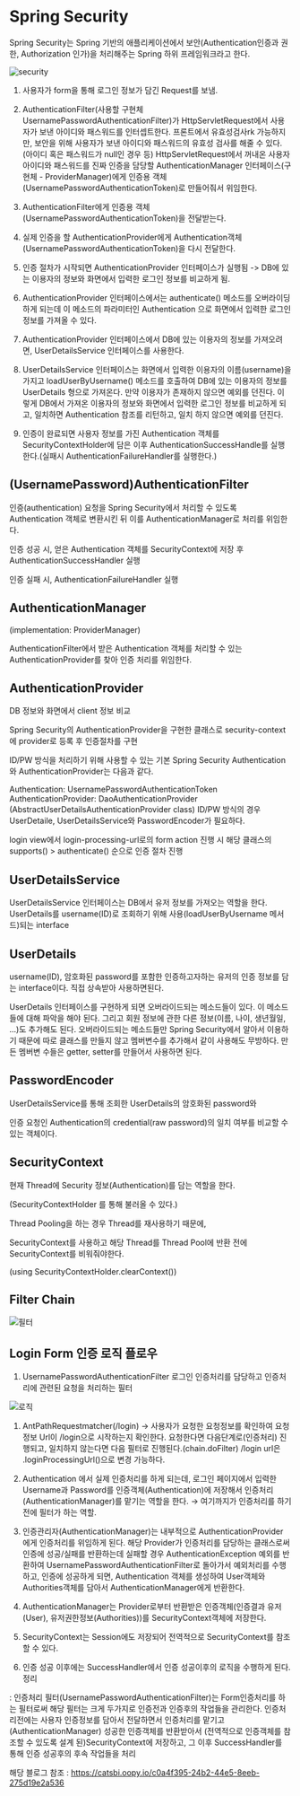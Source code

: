 # Spring Security

Spring Security는 Spring 기반의 애플리케이션에서 보안(Authentication인증과 권한, Authorization 인가)을 처리해주는 Spring 하위 프레임워크라고 한다. 

![security](https://img1.daumcdn.net/thumb/R1280x0/?scode=mtistory2&fname=https%3A%2F%2Fblog.kakaocdn.net%2Fdn%2FzAwPR%2Fbtq5nbiTUjR%2F5Gd1Nk5026vN2kjEK7aVS1%2Fimg.png)

1. 사용자가 form을 통해 로그인 정보가 담긴 Request를 보냄.

2. AuthenticationFilter(사용할 구현체 UsernamePasswordAuthenticationFilter)가 HttpServletRequest에서 사용자가 보낸 아이디와 패스워드를 인터셉트한다. 프론트에서 유효성검사rk 가능하지만, 보안을 위해 사용자가 보낸 아이디와 패스워드의 유효성 검사를 해줄 수 있다.(아이디 혹은 패스워드가 null인 경우 등) HttpServletRequest에서 꺼내온 사용자 아이디와 패스워드를 진짜 인증을 담당할 AuthenticationManager 인터페이스(구현체 - ProviderManager)에게 인증용 객체(UsernamePasswordAuthenticationToken)로 만들어줘서 위임한다.

3. AuthenticationFilter에게 인증용 객체(UsernamePasswordAuthenticationToken)을 전달받는다.

4. 실제 인증을 할 AuthenticationProvider에게 Authentication객체(UsernamePasswordAuthenticationToken)을 다시 전달한다.

5. 인증 절차가 시작되면 AuthenticationProvider 인터페이스가 실행됨 -> DB에 있는 이용자의 정보와 화면에서 입력한 로그인 정보를 비교하게 됨.

6. AuthenticationProvider 인터페이스에서는 authenticate() 메소드를 오버라이딩 하게 되는데 이 메소드의 파라미터인 Authentication 으로 화면에서 입력한 로그인 정보를 가져올 수 있다.

7. AuthenticationProvider 인터페이스에서 DB에 있는 이용자의 정보를 가져오려면, UserDetailsService 인터페이스를 사용한다.

8. UserDetailsService 인터페이스는 화면에서 입력한 이용자의 이름(username)을 가지고 loadUserByUsername() 메소드를 호출하여 DB에 있는 이용자의 정보를 UserDetails 형으로 가져온다. 만약 이용자가 존재하지 않으면 예외를 던진다. 이렇게 DB에서 가져온 이용자의 정보와 화면에서 입력한 로그인 정보를 비교하게 되고, 일치하면 Authentication 참조를 리턴하고, 일치 하지 않으면 예외를 던진다.

9. 인증이 완료되면 사용자 정보를 가진 Authentication 객체를 SecurityContextHolder에 담은 이후 AuthenticationSuccessHandle를 실행한다.(실패시 AuthenticationFailureHandler를 실행한다.)

## (UsernamePassword)AuthenticationFilter
인증(authentication) 요청을 Spring Security에서 처리할 수 있도록 Authentication 객체로 변환시킨 뒤 이를 AuthenticationManager로 처리를 위임한다.

인증 성공 시, 얻은 Authentication 객체를 SecurityContext에 저장 후 AuthenticationSuccessHandler 실행

인증 실패 시, AuthenticationFailureHandler 실행

## AuthenticationManager
(implementation: ProviderManager)

AuthenticationFilter에서 받은 Authentication 객체를 처리할 수 있는 AuthenticationProvider를 찾아 인증 처리를 위임한다.

## AuthenticationProvider
DB 정보와 화면에서 client 정보 비교

Spring Security의 AuthenticationProvider을 구현한 클래스로 security-context에 provider로 등록 후 인증절차를 구현

ID/PW 방식을 처리하기 위해 사용할 수 있는 기본 Spring Security Authentication와 AuthenticationProvider는 다음과 같다.

Authentication: UsernamePasswordAuthenticationToken
AuthenticationProvider: DaoAuthenticationProvider (AbstractUserDetailsAuthenticationProvider class)
ID/PW 방식의 경우 UserDetaile, UserDetailsService와 PasswordEncoder가 필요하다.


login view에서 login-processing-url로의 form action 진행 시 해당 클래스의 supports() > authenticate() 순으로 인증 절차 진행

## UserDetailsService
UserDetailsService 인터페이스는 DB에서 유저 정보를 가져오는 역할을 한다. UserDetails를 username(ID)로 조회하기 위해 사용(loadUserByUsername 메서드)되는 interface

## UserDetails
username(ID), 암호화된 password를 포함한 인증하고자하는 유저의 인증 정보를 담는 interface이다. 직접 상속받아 사용하면된다.

UserDetails 인터페이스를 구현하게 되면 오버라이드되는 메소드들이 있다. 이 메소드들에 대해 파악을 해야 된다. 그리고 회원 정보에 관한 다른 정보(이름, 나이, 생년월일, ...)도 추가해도 된다. 오버라이드되는 메소드들만 Spring Security에서 알아서 이용하기 때문에 따로 클래스를 만들지 않고 멤버변수를 추가해서 같이 사용해도 무방하다. 만든 멤버변 수들은 getter, setter를 만들어서 사용하면 된다.

## PasswordEncoder
UserDetailsService를 통해 조회한 UserDetails의 암호화된 password와

인증 요청인 Authentication의 credential(raw password)의 일치 여부를 비교할 수 있는 객체이다.

## SecurityContext
현재 Thread에 Security 정보(Authentication)를 담는 역할을 한다.

(SecurityContextHolder 를 통해 불러올 수 있다.)

Thread Pooling을 하는 경우 Thread를 재사용하기 때문에,

SecurityContext를 사용하고 해당 Thread를 Thread Pool에 반환 전에 SecurityContext를 비워줘야한다.

(using SecurityContextHolder.clearContext())

##  Filter Chain

![필터](https://velog.velcdn.com/post-images%2Fhellas4%2Fb5481370-0353-11ea-b54d-d395bd3279f1%2F14.png)
 

 



## Login Form 인증 로직 플로우
1. UsernamePasswordAuthenticationFilter
로그인 인증처리를 담당하고 인증처리에 관련된 요청을 처리하는 필터

![로직](https://oopy.lazyrockets.com/api/v2/notion/image?src=https%3A%2F%2Fs3-us-west-2.amazonaws.com%2Fsecure.notion-static.com%2Fd2a33003-6201-4a12-8752-c3913a80dfa0%2Floginform_.png&blockId=6cf6c762-5858-46aa-afb1-77fa8b29ae89) 
1. AntPathRequestmatcher(/login)
→ 사용자가 요청한 요청정보를 확인하여 요청정보 Url이 /login으로 시작하는지 확인한다. 
요청한다면 다음단계로(인증처리) 진행되고, 일치하지 않는다면 다음 필터로 진행된다.(chain.doFilter)
/login url은 .loginProcessingUrl()으로 변경 가능하다.

2. Authentication 에서 실제 인증처리를 하게 되는데, 로그인 페이지에서 입력한 Username과 Password를 인증객체(Authentication)에 저장해서 인증처리(AuthenticationManager)를 맡기는 역할을 한다.
→ 여기까지가 인증처리를 하기전에 필터가 하는 역할. 

3. 인증관리자(AuthenticationManager)는 내부적으로 AuthenticationProvider 에게 인증처리를 위임하게 된다. 해당 Provider가 인증처리를 담당하는 클래스로써 인증에 성공/실패를 반환하는데 실패할 경우 AuthenticationException  예외를 반환하여 UsernamePasswordAuthenticationFilter로 돌아가서 예외처리를 수행하고, 인증에 성공하게 되면, Authentication 객체를 생성하여 
User객체와 Authorities객체를 담아서 AuthenticationManager에게 반환한다. 

4. AuthenticationManager는 Provider로부터 반환받은 인증객체(인증결과 유저(User), 유저권한정보(Authorities))를 SecurityContext객체에 저장한다. 

5. SecurityContext는 Session에도 저장되어 전역적으로 SecurityContext를 참조할 수 있다. 

6. 인증 성공 이후에는 SuccessHandler에서 인증 성공이후의 로직을 수행하게 된다. 
정리

: 인증처리 필터(UsernamePasswordAuthenticationFilter)는 Form인증처리를 하는 필터로써 해당 필터는 크게 두가지로 인증전과 인증후의 작업들을 관리한다. 
인증처리전에는 사용자 인증정보를 담아서 전달하면서 인증처리를 맡기고(AuthenticationManager) 성공한 인증객체를 반환받아서  (전역적으로 인증객체를 참조할 수 있도록 설계 된)SecurityContext에 저장하고, 그 이후 SuccessHandler를 통해 인증 성공후의 후속 작업들을 처리

해당 블로그 참조 : https://catsbi.oopy.io/c0a4f395-24b2-44e5-8eeb-275d19e2a536
